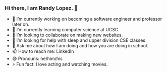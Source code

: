 ### Hi there, I am Randy Lopez. 👋

- 🔭 I’m currently working on becoming a software engineer and professor later on.
- 🌱 I’m currently learning computer science at UCSC.
- 👯 I’m looking to collaborate on making new websites.
- 🤔 I’m looking for help with sleep and upper division CSE classes.
- 💬 Ask me about how I am doing and how you are doing in school.
- 📫 How to reach me: LinkedIn
- 😄 Pronouns: he/him/his
- ⚡ Fun fact: I love acting and watching movies.

<!--
**rndlpz/rndlpz** is a ✨ _special_ ✨ repository because its `README.md` (this file) appears on your GitHub profile.

Here are some ideas to get you started:

- 🔭 I’m currently working on ...
- 🌱 I’m currently learning ...
- 👯 I’m looking to collaborate on ...
- 🤔 I’m looking for help with ...
- 💬 Ask me about ...
- 📫 How to reach me: ...
- 😄 Pronouns: ...
- ⚡ Fun fact: ...
-->
